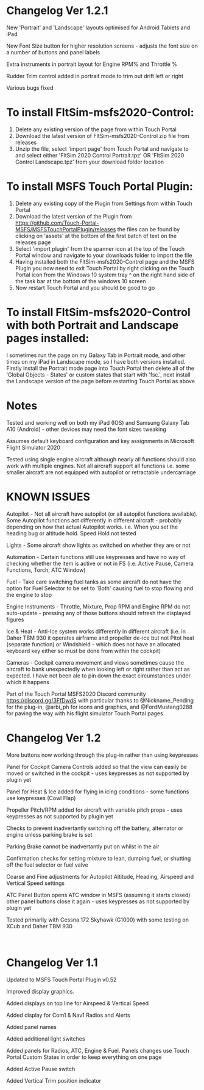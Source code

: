 # Changelog Ver 1.2.1

New 'Portrait' and 'Landscape' layouts optimised for Android Tablets and iPad

New Font Size button for higher resolution screens - adjusts the font size on a number of buttons and panel labels

Extra instruments in portrait layout for Engine RPM% and Throttle %

Rudder Trim control added in portrait mode to trim out drift left or right

Various bugs fixed

# To install FltSim-msfs2020-Control:
1. Delete any existing version of the page from within Touch Portal
2. Download the latest version of FltSim-msfs2020-Control zip file from releases
3. Unzip the file, select 'import page' from Touch Portal and navigate to and select either 'FltSim 2020 Control Portrait.tpz' OR 'FltSim 2020 Control Landscape.tpz' from your download folder location

# To install MSFS Touch Portal Plugin:
1. Delete any existing copy of the Plugin from Settings from within Touch Portal
2. Download the latest version of the Plugin from https://github.com/Touch-Portal-MSFS/MSFSTouchPortalPlugin/releases the files can be found by clicking on 'assets' at the bottom of the first batch of text on the releases page
3. Select 'import plugin' from the spanner icon at the top of the Touch Portal window and navigate to your downloads folder to import the file
4. Having installed both the FltSim-msfs2020-Control page and the MSFS Plugin you now need to exit Touch Portal by right clicking on the Touch Portal icon from the Windows 10 system tray ^ on the right hand side of the task bar at the bottom of the windows 10 screen
5. Now restart Touch Portal and you should be good to go

# To install FltSim-msfs2020-Control with both Portrait and Landscape pages installed:
I sometimes run the page on my Galaxy Tab in Portrait mode, and other times on my iPad in Landscape mode, so I have both versions installed.
Firstly install the Portrait mode page into Touch Portal then delete all of the 'Global Objects - States' or custom states that start with 'fsc.', next install the Landscape version of the page before restarting Touch Portal as above

# Notes
Tested and working well on both my iPad (IOS) and Samsung Galaxy Tab A10 (Android) - other devices may need the font sizes tweaking

Assumes default keyboard configuration and key assignments in Microsoft Flight Simulator 2020

Tested using single engine aircraft although nearly all functions should also work with multiple engines. Not all aircraft support all functions i.e. some smaller aircraft are not equipped with autopilot or retractable undercarriage

# KNOWN ISSUES

Autopilot - Not all aircraft have autopilot (or all autopilot functions available).  Some Autopilot functions act differently in different aircraft - probably depending on how that actual Autopilot works. i.e. When you set the heading bug or altitude hold.  Speed Hold not tested

Lights - Some aircraft show lights as switched on whether they are or not

Automation - Certain functions still use keypresses and have no way of checking whether the item is active or not in FS (i.e. Active Pause, Camera Functions, Torch, ATC Window)

Fuel - Take care switching fuel tanks as some aircraft do not have the option for Fuel Selector to be set to 'Both' causing fuel to stop flowing and the engine to stop

Engine Instruments - Throttle, Mixture, Prop RPM and Engine RPM do not auto-update - pressing any of those buttons should refresh the displayed figures

Ice & Heat - Anti-Ice system works differently in different aircraft (i.e. in Daher TBM 930 it operates airframe and propeller de-ice but not Pitot heat (separate function) or Windshield - which does not have an allocated keyboard key either so must be done from within the cockpit)
 
Cameras - Cockpit camera movement and views sometimes cause the aircraft to bank unexpectedly when looking left or right rather than act as expected.  I have not been ale to pin down the exact circumstances under which it happens


Part of the Touch Portal MSFS2020 Discord community https://discord.gg/3FfDwdS with particular thanks to @Nickname_Pending for the plug-in, @arbi_ph for icons and graphics, and @FordMustang0288 for paving the way with his flight simulator Touch Portal pages
 
 
 
# Changelog Ver 1.2

More buttons now working through the plug-in rather than using keypresses

Panel for Cockpit Camera Controls added so that the view can easily be moved or switched in the cockpit - uses keypresses as not supported by plugin yet

Panel for Heat & Ice added for flying in icing conditions - some functions use keypresses (Cowl Flap)

Propeller Pitch/RPM added for aircraft with variable pitch props - uses keypresses as not supported by plugin yet

Checks to prevent inadvertantly switching off the battery, alternator or engine unless parking brake is set

Parking Brake cannot be inadvertantly put on whilst in the air

Confirmation checks for setting mixture to lean, dumping fuel, or shutting off the fuel selector or fuel valve

Coarse and Fine adjustments for Autopilot Altitude, Heading, Airspeed and Vertical Speed settings

ATC Panel Button opens ATC window in MSFS (assuming it starts closed) other panel buttons close it again  - uses keypresses as not supported by plugin yet

Tested primarily with Cessna 172 Skyhawk (G1000) with some testing on XCub and Daher TBM 930

 

# Changelog Ver 1.1

Updated to MSFS Touch Portal Plugin v0.52

Improved display graphics.

Added displays on top line for Airspeed & Vertical Speed

Added display for Com1 & Nav1 Radios and Alerts

Added panel names

Added additional light switches

Added panels for Radios, ATC, Engine & Fuel. Panels changes use Touch Portal Custom States in order to keep everything on one page

Added Active Pause switch

Added Vertical Trim position indicator
